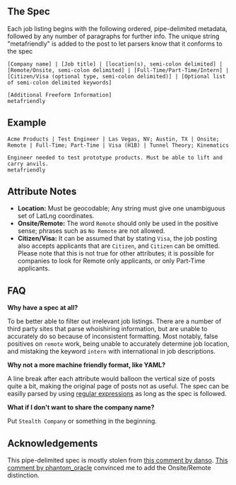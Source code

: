 ## The Spec
Each job listing begins with the following ordered, pipe-delimited metadata, followed by any number of paragraphs for further info. The unique string "metafriendly" is added to the post to let parsers know that it conforms to the spec
```
[Company name] | [Job title] | [location(s), semi-colon delimited] | [Remote/Onsite, semi-colon delimited] | [Full-Time/Part-Time/Intern] | [Citizen/Visa (optional type, semi-colon delimited)] | [Optional list of semi-colon delimited keywords]

[Additional Freeform Information] 
metafriendly
```

## Example
```
Acme Products | Test Engineer | Las Vegas, NV; Austin, TX | Onsite; Remote | Full-Time; Part-Time | Visa (H1B) | Tunnel Theory; Kinematics

Engineer needed to test prototype products. Must be able to lift and carry anvils. 
metafriendly
```

## Attribute Notes

* **Location:** Must be geocodable; Any string must give one unambiguous set of LatLng coordinates.
* **Onsite/Remote:** The word `Remote` should only be used in the positive sense; phrases such as `No Remote` are not allowed.
* **Citizen/Visa:** It can be assumed that by stating `Visa`, the job posting also accepts applicants that are `Citizen`, and `Citizen` can be omitted. Please note that this is not true for other attributes; it is possible for companies to look for Remote only applicants, or only Part-Time applicants.

## FAQ

**Why have a spec at all?**

To be better able to filter out irrelevant job listings. There are a number of third party sites that parse whoishiring information, but are unable to accurately do so because of inconsistent formatting. Most notably, false positives on `remote` work, being unable to accurately determine job location, and mistaking the keyword `intern` with international in job descriptions.

**Why not a more machine friendly format, like YAML?**

A line break after each attribute would balloon the vertical size of posts quite a bit, making the original page of posts not as useful. The spec can be easilly parsed by using [regular expressions](https://regex101.com/r/bG8kF8/1) as long as the spec is followed.

**What if I don't want to share the company name?**

Put `Stealth Company` or something in the beginning.

## Acknowledgements

This pipe-delimited spec is mostly stolen from [this comment by danso](https://news.ycombinator.com/item?id=9635683). [This comment by phantom_oracle](https://news.ycombinator.com/item?id=9635791) convinced me to add the Onsite/Remote distinction.
